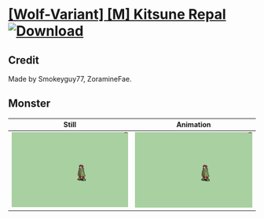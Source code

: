 # [\[Wolf-Variant\] \[M\] Kitsune Repal](./) [![Download](https://img.shields.io/badge/Download--red?style=social&logo=github)](https://minhaskamal.github.io/DownGit/#/home?url=https://github.com/Klokinator/FE-Repo/tree/main/Battle%20Animations%2FMonsters%20-%20Basic%20Types%2F%5BWolf-Variant%5D%20%5BM%5D%20Kitsune%20Repal%2F8.%20Monster)

## Credit

Made by Smokeyguy77, ZoramineFae.

## Monster

| Still | Animation |
| :---: | :-------: |
| ![Monster still](./Monster_000.png) | ![Monster animation](./Monster.gif) |
